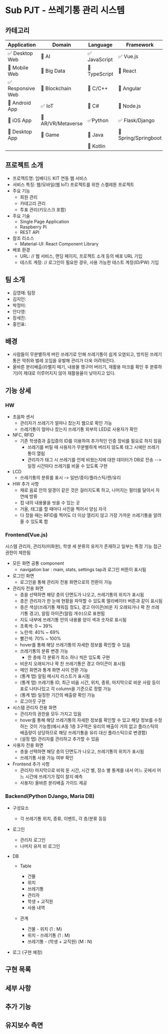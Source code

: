 # Sub PJT - 쓰레기통 관리 시스템

<!-- 필수 항목 -->

## 카테고리

| Application | Domain | Language | Framework |
| ---- | ---- | ---- | ---- |
| :white_check_mark: Desktop Web | :black_square_button: AI | :white_check_mark: JavaScript | :white_check_mark: Vue.js |
| :black_square_button: Mobile Web | :black_square_button: Big Data | :black_square_button: TypeScript | :black_square_button: React |
| :white_check_mark: Responsive Web | :black_square_button: Blockchain | :black_square_button: C/C++ | :black_square_button: Angular |
| :black_square_button: Android App | :white_check_mark: IoT | :black_square_button: C# | :black_square_button: Node.js |
| :black_square_button: iOS App | :black_square_button: AR/VR/Metaverse | :white_check_mark: ​Python | :white_check_mark: Flask/Django |
| :black_square_button: Desktop App | :black_square_button: Game | :black_square_button: Java | :black_square_button: Spring/Springboot |
| | | :black_square_button: Kotlin | |

<!-- 필수 항목 -->

## 프로젝트 소개

* 프로젝트명: 임베디드 KIT 연동 웹 서비스
* 서비스 특징: 웹/모바일(웹 IoT) 프로젝트를 위한 스켈레톤 프로젝트
* 주요 기능
  - 회원 관리
  - 카테고리 관리
  - 투표 관리(키오스크 포함)
* 주요 기술
  - Single Page Application
  - Raspberry Pi
  - REST API
* 참조 리소스
  * Material-UI: React Component Library 
* 배포 환경
  - URL: // 웹 서비스, 랜딩 페이지, 프로젝트 소개 등의 배포 URL 기입
  - 테스트 계정: // 로그인이 필요한 경우, 사용 가능한 테스트 계정(ID/PW) 기입


<!-- 자유 양식 -->

## 팀 소개

* 김영채: 팀장
* 김지인:
* 박정미:
* 안다영:
* 장세진:
* 홍인표:


<!-- 자유 양식 -->

<!-- ## 프로젝트 상세 설명 -->

<!-- // 개발 환경, 기술 스택, 시스템 구성도, ERD, 기능 상세 설명 등 -->


## 배경

- 사람들이 무분별하게 버린 쓰레기로 인해 쓰레기통이 쉽게 오염되고, 방치된 쓰레기통은 악취와 벌레 꼬임을 유발해 관리가 더욱 어려워진다.
- 올바른 분리배출(라벨지 떼기, 내용물 헹구어 버리기, 재활용 마크를 확인 후 분류하기)이 제대로 이루어지지 않아 재활용율이 낮아지고 있다.



## 기능 상세

### HW

- 초음파 센서
	- 관리자가 쓰레기가 얼마나 찼는지 웹으로 확인 가능
	- 쓰레기통이 얼마나 찼는지 쓰레기통 외부의 LED로 사용자가 확인
- NFC, RFID
  - 기존 학생증과 출입증의 ID를 이용하여 추가적인 인증 장비를 필요로 하지 않음
	- 쓰레기를 버릴 때 사용자가 무분별하게 버리지 않도록 태그 시에만 쓰레기통이 열림
	- 관리자가 태그 시 쓰레기를 언제 비웠는지에 대한 데이터가 DB로 전송 --> 일정 시간마다 쓰레기를 비울 수 있도록 구현
- LCD
	- 쓰레기통의 분류를 표시 -> 일반/종이/플라스틱/캔/유리
- HW 추가 사항
	- 채로 음료 안의 알갱이 같은 것은 걸러지도록 하고, 나머지는 필터를 달아서 자연에 방류
	- 컵 내의 내용물을 씻을 수 있는 곳
	- 거울, 태그를 할 때마다 사진을 찍어서 양심 자극
	- 다 찼을 때는 RFID를 찍어도 더 이상 열리지 않고 가장 가까운 쓰레기통을 알려줄 수 있도록 함

### Frontend(Vue.js)
시스템 관리자, 관리자(미화원), 학생 세 분류의 유저가 존재하고 일부는 특정 기능 접근 권한이 제한됨
- 모든 화면 공통 component
  - navigation bar : main, stats, settings tap과 로그인 버튼이 표시됨
- 로그인 화면
  - 로그인을 통해 관리자 전용 화면으로의 전환이 가능
- 관리자 전용 화면
	- 층을 선택하면 해당 층의 단면도가 나오고, 쓰레기통의 위치가 표시됨 
    - 층은 관리자가 한 눈에 현황을 파악할 수 있도록 엘리베이터 버튼과 같이 표시됨
    - 층은 색상(쓰레기통 채워짐 정도), 경고 아이콘(비운 지 오래되거나 꽉 찬 쓰레기통 경고), 알림 아이콘(알림 개수)으로 표현됨
	- 지도 내부에 쓰레기통 안의 내용물 양이 색과 숫자로 표시됨
    - 초록색: 0 ~ 39%
    - 노란색: 40% ~ 69%
    - 빨간색: 70% ~ 100%
  - hover를 통해 해당 쓰레기통의 자세한 정보를 확인할 수 있음
  - 쓰레기통의 분류 변경 가능
    - 한 층에 각 분류가 최소 하나 씩은 있도록 구현
  - 비운지 오래되거나 꽉 찬 쓰레기통은 경고 아이콘이 표시됨
  - 메인 화면과 통계 화면 사이 전환 가능
  - (통계 탭) 알림 메시지 리스트가 표시됨
  - (통계 탭) 쓰레기통 ID, 최근 비움 시간, 위치, 종류, 마지막으로 비운 사람 등이 표로 나타나있고 각 column을 기준으로 정렬 가능
  - (통계 탭) 일정한 기간의 배출량 확인 가능
  - 로그아웃 구현
- 시스템 관리자 전용 화면
  - 관리자의 권한을 모두 가지고 있음
  - hover를 통해 해당 쓰레기통의 자세한 정보를 확인할 수 있고 해당 정보를 수정하는 것이 가능함(예시:A동 1층 3구역은 유리의 배출이 거의 없고 플라스틱의 배출량이 상당하므로 해당 쓰레기통을 유리 대신 플라스틱으로 변경함)
  - (설정 탭) 관리자를 관리하고 추가할 수 있음
- 사용자 전용 화면
	- 층을 선택하면 해당 층의 단면도가 나오고, 쓰레기통의 위치가 표시됨
	- 쓰레기통 사용 가능 여부 확인
- Frontend 추가 사항
	- 관리자) 마지막으로 비워 둔 시간, 시간 별, 장소 별 통계를 내서 어느 곳에서 어느 시간에 쓰레기가 많이 찰지 예측
	- 사용자) 올바른 분리배출 가이드 제공

### Backend(Python DJango, Maria DB)

* 구성요소
  - 각 쓰레기통 위치, 종류, 이벤트, 각 층/분류 등등
* 로그인
  * 관리자 로그인
  * 나머지 유저 비 로그인

* DB
  * Table
    * 건물
    * 위치
    * 쓰레기통
    * 관리자
    * 학생 + 교직원
    * 사용 내역
    
  * 관계
    * 건물 - 위치 (1 : M)
    * 위치 - 쓰레기통 (1 : M)
    * 쓰레기통 - (학생 + 교직원) (M : N)


- 로그 (구현 예정)



##	구현 목록

##	세부 사항


##	추가 기능   


##	유지보수 측면   
